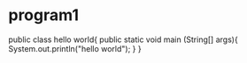 # program1
public class hello world{
    public static void main (String[] args){
        System.out.println("hello world");
    }
}